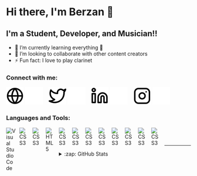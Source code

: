 # Hi there, I'm Berzan 👋 

## I'm a Student, Developer, and Musician!!

- 🌱 I’m currently learning everything 🤣
- 👯 I’m looking to collaborate with other content creators
- ⚡ Fun fact: I love to play clarinet

### Connect with me:

[![website](./img/globe-light.svg)](https://berzankocdag.com)
[![website](./img/globe-dark.svg)](https://berzankocdag.com)
&nbsp;&nbsp;
[![website](./img/twitter-light.svg)](https://twitter.com/exeoncreative)
[![website](./img/twitter-dark.svg)](https://twitter.com/exeoncreative)
&nbsp;&nbsp;
[![website](./img/linkedin-light.svg)](https://www.linkedin.com/in/berzankocdag)
[![website](./img/linkedin-dark.svg)](https://www.linkedin.com/in/berzankocdag)
&nbsp;&nbsp;
[![website](./img/instagram-light.svg)](https://www.instagram.com/berzankocdag/)
[![website](./img/instagram-dark.svg)](https://www.instagram.com/berzankocdag/)

### Languages and Tools:

<img align="left" alt="Visual Studio Code" width="26px" src="https://cdn.jsdelivr.net/gh/devicons/devicon/icons/github/github-original-wordmark.svg" style="padding-right:10px;" />

<img align="left" alt="CSS3" width="26px" src="https://cdn.jsdelivr.net/gh/devicons/devicon/icons/cplusplus/cplusplus-original.svg" style="padding-right:10px;" />

<img align="left" alt="CSS3" width="26px" src="https://cdn.jsdelivr.net/gh/devicons/devicon/icons/flutter/flutter-plain.svg"
style="padding-right:10px;" />

<img align="left" alt="HTML5" width="26px" src="https://cdn.jsdelivr.net/gh/devicons/devicon/icons/html5/html5-original.svg" style="padding-right:10px;" />
<img align="left" alt="CSS3" width="26px" src="https://cdn.jsdelivr.net/gh/devicons/devicon/icons/css3/css3-original.svg" style="padding-right:10px;" />

<img align="left" alt="CSS3" width="26px" src="https://cdn.jsdelivr.net/gh/devicons/devicon/icons/javascript/javascript-plain.svg" style="padding-right:10px;" />

<img align="left" alt="CSS3" width="26px" src="https://cdn.jsdelivr.net/gh/devicons/devicon/icons/vscode/vscode-original.svg" style="padding-right:10px;" />

<img align="left" alt="CSS3" width="26px" src="https://cdn.jsdelivr.net/gh/devicons/devicon/icons/php/php-plain.svg" style="padding-right:10px;" />

<img align="left" alt="CSS3" width="26px" src="https://cdn.jsdelivr.net/gh/devicons/devicon/icons/firebase/firebase-plain-wordmark.svg" style="padding-right:10px;" />

<img align="left" alt="CSS3" width="26px" src="https://cdn.jsdelivr.net/gh/devicons/devicon/icons/canva/canva-original.svg" style="padding-right:10px;" />

<img align="left" alt="CSS3" width="26px" src="https://cdn.jsdelivr.net/gh/devicons/devicon@v2.14.0/devicon.min.css" style="padding-right:10px;" />

<img align="left" alt="CSS3" width="26px" src="https://cdn.jsdelivr.net/gh/devicons/devicon/icons/linux/linux-original.svg" style="padding-right:10px;" />

<br />
<br />

---

<details>
  <summary>:zap: GitHub Stats</summary>

  <img align="left" alt="berzankocdag's GitHub Stats" src="https://github-readme-stats.vercel.app/api?username=berzankocdag&show_icons=true&hide_border=false&title_color=ff652f&icon_color=FFE400&bg_color=09131B&text_color=ffffff&border_color=0c1a25" />

</details>
